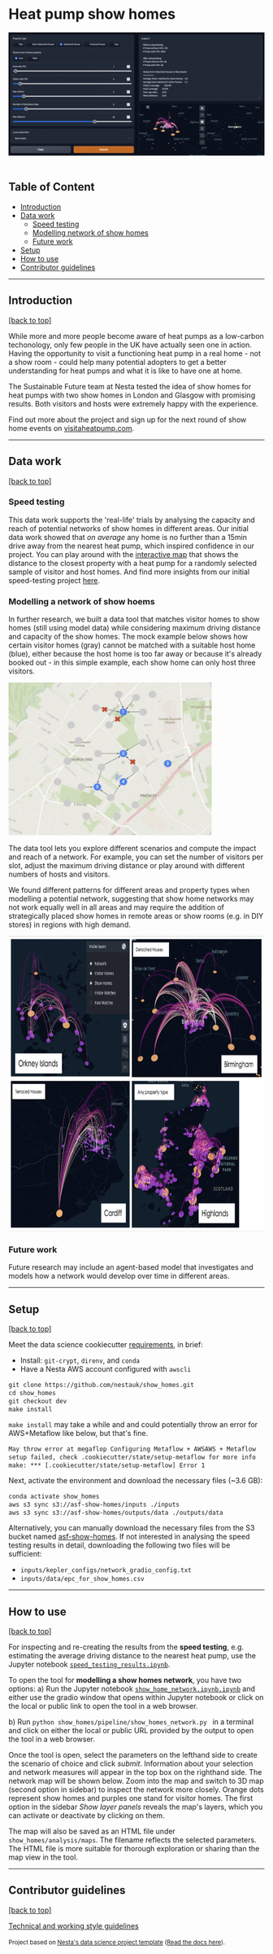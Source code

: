 # Heat pump show homes

<img src="./docs/data_tool_example.png">
<br>
<br>

## Table of Content<a id='top'></a>

- [Introduction](#intro)
- [Data work](#datawork)
  - [Speed testing](#speed)
  - [Modelling network of show homes](#model)
  - [Future work](#future)
- [Setup](#setup)
- [How to use](#setup)
- [Contributor guidelines](#contributor)

---

## Introduction<a id='intro'></a>

[[back to top]](#top)

While more and more people become aware of heat pumps as a low-carbon techonology, only few people in the UK have actually seen one in action. Having the opportunity to visit a functioning heat pump in a real home - not a show room - could help many potential adopters to get a better understanding for heat pumps and what it is like to have one at home.

The Sustainable Future team at Nesta tested the idea of show homes for heat pumps with two show homes in London and Glasgow with promising results. Both visitors and hosts were extremely happy with the experience.

Find out more about the project and sign up for the next round of show home events on <a href="visitaheatpump.com/" title="VisitAHeatPump">visitaheatpump.com</a>.

---

## Data work<a id='datawork'></a>

[[back to top]](#top)

### Speed testing<a id='speed'></a>

This data work supports the 'real-life' trials by analysing the capacity and reach of potential networks of show homes in different areas. Our initial data work showed that _on average_ any home is no further than a 15min drive away from the nearest heat pump, which inspired confidence in our project. You can play around with the <a href="https://nestauk.github.io/show_homes/Distances_similar" title="Distance to nearest show home">interactive map</a> that shows the distance to the closest property with a heat pump for a randomly selected sample of visitor and host homes. And find more insights from our initial speed-testing project [here](https://www.nesta.org.uk/a-network-of-show-homes-for-heat-pumps/).

### Modelling a network of show hoems<a id='model'></a>

In further research, we built a data tool that matches visitor homes to show homes (still using model data) while considering maximum driving distance and capacity of the show homes. The mock example below shows how certain visitor homes (gray) cannot be matched with a suitable host home (blue), either because the host home is too far away or because it's already booked out - in this simple example, each show home can only host three visitors.

<img src="./docs/mock_network_example.png"  width="400"  height="300">

The data tool lets you explore different scenarios and compute the impact and reach of a network. For example, you can set the number of visitors per slot, adjust the maximum driving distance or play around with different numbers of hosts and visitors.

We found different patterns for different areas and property types when modelling a potential network, suggesting that show home networks may not work equally well in all areas and may require the addition of strategically placed show homes in remote areas or show rooms (e.g. in DIY stores) in regions with high demand.

<!-- <p float="left">
<img src="./docs/network_example_1.png"  width="250"  height="180">
<img src="./docs/network_example_2.png"  width="250"  height="180">
</p>

<p float="left">
<img src="./docs/network_example_3.png"  width="250" height='180'>
<img src="./docs/network_example_4.png"  width="220"   height="180">
</p> -->

<img src="./docs/network_examples.png"  width="800"  height="580">

### Future work<a id='future'></a>

Future research may include an agent-based model that investigates and models how a network would develop over time in different areas.

---

## Setup<a id='setup'></a>

[[back to top]](#top)

Meet the data science cookiecutter [requirements](http://nestauk.github.io/ds-cookiecutter/quickstart), in brief:

- Install: `git-crypt`, `direnv`, and `conda`
- Have a Nesta AWS account configured with `awscli`

```
git clone https://github.com/nestauk/show_homes.git
cd show_homes
git checkout dev
make install
```

`make install` may take a while and and could potentially throw an error for AWS+Metaflow like below, but that's fine.

```
May throw error at megaflop Configuring Metaflow + AWSAWS + Metaflow setup failed, check .cookiecutter/state/setup-metaflow for more info
make: *** [.cookiecutter/state/setup-metaflow] Error 1
```

Next, activate the environment and download the necessary files (~3.6 GB):

```
conda activate show_homes
aws s3 sync s3://asf-show-homes/inputs ./inputs
aws s3 sync s3://asf-show-homes/outputs/data ./outputs/data
```

Alternatively, you can manually download the necessary files from the S3 bucket named [asf-show-homes](https://s3.console.aws.amazon.com/s3/buckets/asf-show-homes?region=eu-west-2&tab=objects). If not interested in analysing the speed testing results in detail, downloading the following two files will be sufficient:

- `inputs/kepler_configs/network_gradio_config.txt`
- `inputs/data/epc_for_show_homes.csv`

---

## How to use<a id='use'></a>

[[back to top]](#top)

For inspecting and re-creating the results from the **speed testing**, e.g. estimating the average driving distance to the nearest heat pump, use the Jupyter notebook [`speed_testing_results.ipynb`](https://github.com/nestauk/show_homes/blob/dev/show_homes/analysis/speed_testing_results.ipynb).

To open the tool for **modelling a show homes network**, you have two options:
a) Run the Jupyter notebook [`show_home_network.ipynb.ipynb`](https://github.com/nestauk/show_homes/blob/dev/show_homes/analysis/show_home_network.ipynb.ipynb) and either use the gradio window that opens within Jupyter notebook or click on the local or public link to open the tool in a web browser.

b) Run `python show_homes/pipeline/show_homes_network.py ` in a terminal and click on either the local or public URL provided by the output to open the tool in a web browser.

Once the tool is open, select the parameters on the lefthand side to create the scenario of choice and click _submit_. Information about your selection and network measures will appear in the top box on the righthand side. The network map will be shown below. Zoom into the map and switch to 3D map (second option in sidebar) to inspect the network more closely. Orange dots represent show homes and purples one stand for visitor homes. The first option in the sidebar _Show layer panels_ reveals the map's layers, which you can activate or deactivate by clicking on them.

The map will also be saved as an HTML file under `show_homes/analysis/maps`. The filename reflects the selected parameters. The HTML file is more suitable for thorough exploration or sharing than the map view in the tool.

---

## Contributor guidelines<a id='contributor'></a>

[[back to top]](#top)

[Technical and working style guidelines](https://github.com/nestauk/ds-cookiecutter/blob/master/GUIDELINES.md)

<small><p>Project based on <a target="_blank" href="https://github.com/nestauk/ds-cookiecutter">Nesta's data science project template</a>
(<a href="http://nestauk.github.io/ds-cookiecutter">Read the docs here</a>).
</small>

